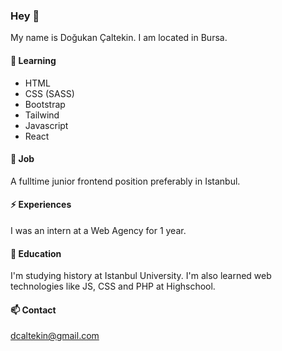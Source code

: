 ### Hey 👋

My name is Doğukan Çaltekin.
I am located in Bursa.

#### 🌱 Learning

- HTML
- CSS (SASS)
- Bootstrap
- Tailwind
- Javascript
- React

#### 🔭 Job

A fulltime junior frontend position preferably in Istanbul.

#### ⚡ Experiences

I was an intern at a Web Agency for 1 year.

#### 👯 Education

I'm studying history at Istanbul University.
I'm also learned web technologies like JS, CSS and PHP at Highschool.

#### 📫 Contact

[dcaltekin@gmail.com](mailto:dcaltekin@gmail.com)
